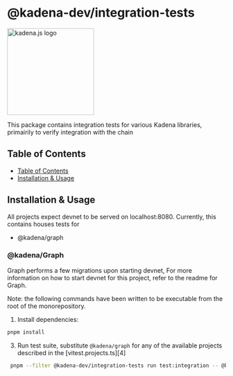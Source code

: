 <!-- genericHeader start -->

# @kadena-dev/integration-tests

<picture>
  <source srcset="https://raw.githubusercontent.com/kadena-community/kadena.js/main/common/images/Kadena.JS_logo-white.png" media="(prefers-color-scheme: dark)"/>
  <img src="https://raw.githubusercontent.com/kadena-community/kadena.js/main/common/images/Kadena.JS_logo-black.png" width="200" alt="kadena.js logo" />
</picture>

<!-- genericHeader end -->

This package contains integration tests for various Kadena libraries, primairily
to verify integration with the chain

## Table of Contents

- [Table of Contents][1]
- [Installation & Usage][2]

## Installation & Usage

All projects expect devnet to be served on localhost:8080. Currently, this
contains houses tests for

- @kadena/graph

### @kadena/Graph

Graph performs a few migrations upon starting devnet, For more information on
how to start devnet for this project, refer to the readme for Graph.

Note: the following commands have been written to be executable from the root of
the monorepository.

1. Install dependencies:

```sh
pnpm install
```

3. Run test suite, substitute `@kadena/graph` for any of the available projects
   described in the \[vitest.projects.ts]\[4]

```sh
 pnpm --filter @kadena-dev/integration-tests run test:integration -- @kadena/graph
```

[1]: #table-of-contents
[2]: #installation-&-usage
